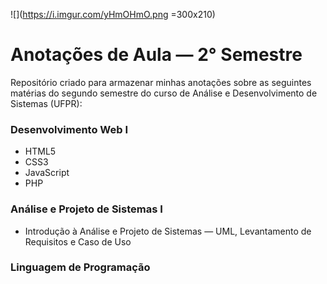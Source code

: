 
![](https://i.imgur.com/yHmOHmO.png =300x210)


# Anotações de Aula — 2° Semestre

Repositório criado para armazenar minhas anotações sobre as seguintes matérias do segundo semestre do curso de Análise e Desenvolvimento de Sistemas (UFPR):
### Desenvolvimento Web I
* HTML5
* CSS3
* JavaScript
* PHP

### Análise e Projeto de Sistemas I
* Introdução à Análise e Projeto de Sistemas — UML, Levantamento de Requisitos e Caso de Uso

### Linguagem de Programação
